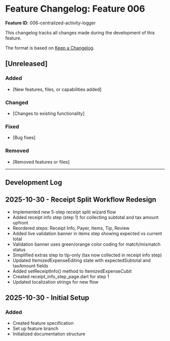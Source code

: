 # Feature Changelog: Feature 006

**Feature ID**: 006-centralized-activity-logger

This changelog tracks all changes made during the development of this feature.

The format is based on [Keep a Changelog](https://keepachangelog.com/en/1.0.0/).

## [Unreleased]

### Added
- [New features, files, or capabilities added]

### Changed
- [Changes to existing functionality]

### Fixed
- [Bug fixes]

### Removed
- [Removed features or files]

---

## Development Log

<!-- Add entries below in reverse chronological order (newest first) -->

## 2025-10-30 - Receipt Split Workflow Redesign

- Implemented new 5-step receipt split wizard flow
- Added receipt info step (step 1) for collecting subtotal and tax amount upfront
- Reordered steps: Receipt Info, Payer, Items, Tip, Review
- Added live validation banner in items step showing expected vs current total
- Validation banner uses green/orange color coding for match/mismatch status
- Simplified extras step to tip-only (tax now collected in receipt info step)
- Updated ItemizedExpenseEditing state with expectedSubtotal and taxAmount fields
- Added setReceiptInfo() method to ItemizedExpenseCubit
- Created receipt_info_step_page.dart for step 1
- Updated localization strings for new flow

## 2025-10-30 - Initial Setup

### Added
- Created feature specification
- Set up feature branch
- Initialized documentation structure
